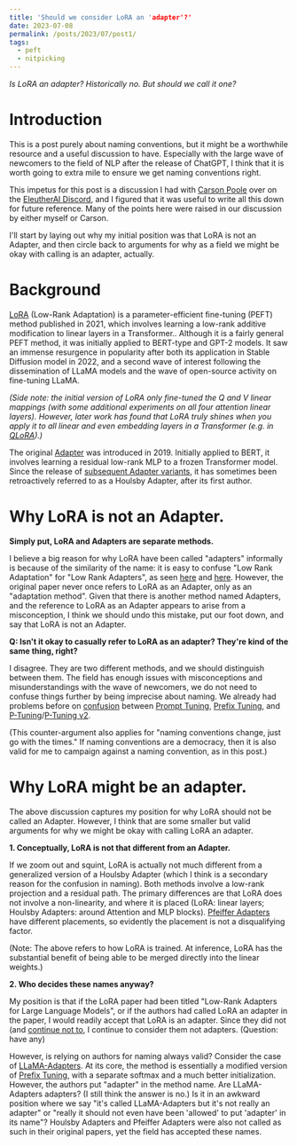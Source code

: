 ```yaml
---
title: 'Should we consider LoRA an 'adapter'?'
date: 2023-07-08
permalink: /posts/2023/07/post1/
tags:
  - peft
  - nitpicking
---
```


*Is LoRA an adapter? Historically no. But should we call it one?*

Introduction
======

This is a post purely about naming conventions, but it might be a worthwhile resource and a useful discussion to have. Especially with the large wave of newcomers to the field of NLP after the release of ChatGPT, I think that it is worth going to extra mile to ensure we get naming conventions right.

This impetus for this post is a discussion I had with [Carson Poole](https://twitter.com/carsonpoole) over on the [EleutherAI Discord](https://discord.gg/zBGx3azzUn), and I figured that it was useful to write all this down for future reference. Many of the points here were raised in our discussion by either myself or Carson.

I'll start by laying out why my initial position was that LoRA is not an Adapter, and then circle back to arguments for why as a field we might be okay with calling is an adapter, actually.

Background
======

[LoRA](https://arxiv.org/abs/2106.09685) (Low-Rank Adaptation) is a parameter-efficient fine-tuning (PEFT) method published in 2021, which involves learning a low-rank additive modification to linear layers in a Transformer.. Although it is a fairly general PEFT method, it was initially applied to BERT-type and GPT-2 models. It saw an immense resurgence in popularity after both its application in Stable Diffusion model in 2022, and a second wave of interest following the dissemination of LLaMA models and the wave of open-source activity on fine-tuning LLaMA.

*(Side note: the initial version of LoRA only fine-tuned the Q and V linear mappings (with some additional experiments on all four attention linear layers). However, later work has found that LoRA truly shines when you apply it to all linear and even embedding layers in a Transformer (e.g. in [QLoRA](https://arxiv.org/abs/2305.14314)).)*

The original [Adapter](https://arxiv.org/abs/1902.00751) was introduced in 2019. Initially applied to BERT, it involves learning a residual low-rank MLP to a frozen Transformer model. Since the release of [subsequent Adapter variants](https://arxiv.org/abs/2005.00247), it has sometimes been retroactively referred to as a Houlsby Adapter, after its first author.

Why LoRA is not an Adapter.
======

**Simply put, LoRA and Adapters are separate methods.**

I believe a big reason for why LoRA have been called "adapters" informally is because of the similarity of the name: it is easy to confuse "Low Rank Adaptation" for "Low Rank Adapters", as seen [here](https://arxiv.org/abs/2305.14314) and [here](https://arxiv.org/abs/2210.07558). However, the original paper never once refers to LoRA as an Adapter, only as an "adaptation method". Given that there is another method named Adapters, and the reference to LoRA as an Adapter appears to arise from a misconception, I think we should undo this mistake, put our foot down, and say that LoRA is not an Adapter.

**Q: Isn't it okay to casually refer to LoRA as an adapter? They're kind of the same thing, right?**

I disagree. They are two different methods, and we should distinguish between them. The field has enough issues with misconceptions and misunderstandings with the wave of newcomers, we do not need to confuse things further by being imprecise about naming. We already had problems before on [confusion](https://www.reddit.com/r/MachineLearning/comments/14pkibg/d_is_there_a_difference_between_ptuning_and/) between [Prompt Tuning](https://arxiv.org/abs/2104.08691), [Prefix Tuning](https://arxiv.org/abs/2101.00190), and [P-Tuning](https://arxiv.org/abs/2103.10385)/[P-Tuning v2](https://arxiv.org/abs/2110.07602). 

(This counter-argument also applies for "naming conventions change, just go with the times." If naming conventions are a democracy, then it is also valid for me to campaign against a naming convention, as in this post.)

Why LoRA might be an adapter.
======

The above discussion captures my position for why LoRA should not be called an Adapter. However, I think that are some smaller but valid arguments for why we might be okay with calling LoRA an adapter.

**1. Conceptually, LoRA is not that different from an Adapter.**

If we zoom out and squint, LoRA is actually not much different from a generalized version of a Houlsby Adapter (which I think is a secondary reason for the confusion in naming). Both methods involve a low-rank projection and a residual path. The primary differences are that LoRA does not involve a non-linearity, and where it is placed (LoRA: linear layers; Houlsby Adapters: around Attention and MLP blocks). [Pfeiffer Adapters](https://arxiv.org/abs/2005.00247) have different placements, so evidently the placement is not a disqualifying factor. 

(Note: The above refers to how LoRA is trained. At inference, LoRA has the substantial benefit of being able to be merged directly into the linear weights.)


**2. Who decides these names anyway?**

My position is that if the LoRA paper had been titled "Low-Rank Adapters for Large Language Models", or if the authors had called LoRA an adapter in the paper, I would readily accept that LoRA is an adapter. Since they did not (and [continue not to](https://news.ycombinator.com/item?id=35301903), I continue to consider them not adapters. (Question: have any)

However, is relying on authors for naming always valid? Consider the case of [LLaMA-Adapters](https://arxiv.org/abs/2303.16199). At its core, the method is essentially a modified version of [Prefix Tuning](https://arxiv.org/abs/2101.00190), with a separate softmax and a much better initialization. However, the authors put "adapter" in the method name. Are LLaMA-Adapters adapters? (I still think the answer is no.) Is it in an awkward position where we say "it's called LLaMA-Adapters but it's not really an adapter" or "really it should not even have been 'allowed' to put 'adapter' in its name"? Houlsby Adapters and Pfeiffer Adapters were also not called as such in their original papers, yet the field has accepted these names.
